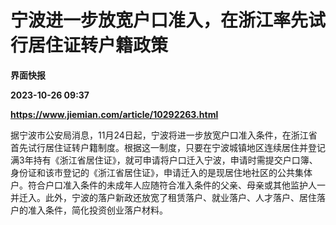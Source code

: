 # 宁波进一步放宽户口准入，在浙江率先试行居住证转户籍政策
**界面快报**

**2023-10-26 09:37**

**https://www.jiemian.com/article/10292263.html**

据宁波市公安局消息，11月24日起，宁波将进一步放宽户口准入条件，在浙江省首先试行居住证转户籍制度。根据这一制度，只要在宁波城镇地区连续居住并登记满3年持有《浙江省居住证》，就可申请将户口迁入宁波，申请时需提交户口簿、身份证和该市登记的《浙江省居住证》，申请迁入的是现居住地社区的公共集体户。符合户口准入条件的未成年人应随符合准入条件的父亲、母亲或其他监护人一并迁入。此外，宁波的落户新政还放宽了租赁落户、就业落户、人才落户、居住落户的准入条件，简化投资创业落户材料。